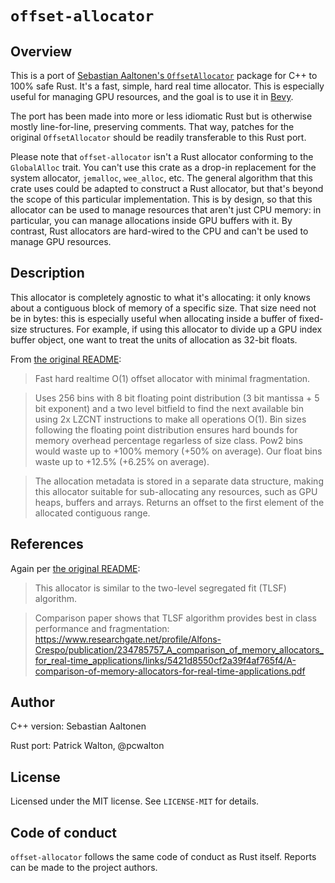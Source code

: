 # `offset-allocator`

## Overview

This is a port of [Sebastian Aaltonen's `OffsetAllocator`] package for C++ to 100% safe Rust. It's a fast, simple, hard real time allocator. This is especially useful for managing GPU resources, and the goal is to use it in [Bevy].

The port has been made into more or less idiomatic Rust but is otherwise mostly line-for-line, preserving comments. That way, patches for the original `OffsetAllocator` should be readily transferable to this Rust port.

Please note that `offset-allocator` isn't a Rust allocator conforming to the `GlobalAlloc` trait. You can't use this crate as a drop-in replacement for the system allocator, `jemalloc`, `wee_alloc`, etc. The general algorithm that this crate uses could be adapted to construct a Rust allocator, but that's beyond the scope of this particular implementation. This is by design, so that this allocator can be used to manage resources that aren't just CPU memory: in particular, you can manage allocations inside GPU buffers with it. By contrast, Rust allocators are hard-wired to the CPU and can't be used to manage GPU resources.

## Description

This allocator is completely agnostic to what it's allocating: it only knows
about a contiguous block of memory of a specific size. That size need not be in
bytes: this is especially useful when allocating inside a buffer of fixed-size
structures. For example, if using this allocator to divide up a GPU index
buffer object, one want to treat the units of allocation as 32-bit floats.

From [the original README]:

> Fast hard realtime O(1) offset allocator with minimal fragmentation.

> Uses 256 bins with 8 bit floating point distribution (3 bit mantissa + 5 bit exponent) and a two level bitfield to find the next available bin using 2x LZCNT instructions to make all operations O(1). Bin sizes following the floating point distribution ensures hard bounds for memory overhead percentage regarless of size class. Pow2 bins would waste up to +100% memory (+50% on average). Our float bins waste up to +12.5% (+6.25% on average).

> The allocation metadata is stored in a separate data structure, making this allocator suitable for sub-allocating any resources, such as GPU heaps, buffers and arrays. Returns an offset to the first element of the allocated contiguous range.

## References

Again per [the original README]:

> This allocator is similar to the two-level segregated fit (TLSF) algorithm.

> Comparison paper shows that TLSF algorithm provides best in class performance and fragmentation: <https://www.researchgate.net/profile/Alfons-Crespo/publication/234785757_A_comparison_of_memory_allocators_for_real-time_applications/links/5421d8550cf2a39f4af765f4/A-comparison-of-memory-allocators-for-real-time-applications.pdf>

## Author

C++ version: Sebastian Aaltonen

Rust port: Patrick Walton, @pcwalton

## License

Licensed under the MIT license. See `LICENSE-MIT` for details.

## Code of conduct

`offset-allocator` follows the same code of conduct as Rust itself. Reports can be made to the project authors.

[Sebastian Aaltonen's `OffsetAllocator`]: https://github.com/sebbbi/OffsetAllocator
[the original README]: https://github.com/sebbbi/OffsetAllocator/blob/main/README.md
[Bevy]: https://github.com/bevyengine/bevy/
